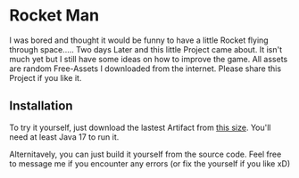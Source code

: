 
# Rocket Man

I was bored and thought it would be funny to have a little Rocket flying through space..... Two days Later and this little Project came about. It isn't much yet but I still have some ideas on how to improve the game. All assets are random Free-Assets I downloaded from the internet. Please share this Project if you like it.




## Installation

To try it yourself, just download the lastest Artifact from [this size](https://github.com/Prinz-Autistimus/rocketman/tree/master/out/artifacts/Rocket_Man_jar). You'll need at least Java 17 to run it.

Alternitavely, you can just build it yourself from the source code. Feel free to message me if you encounter any errors (or fix the yourself if you like xD)
    
